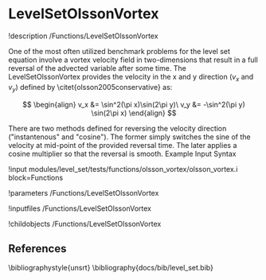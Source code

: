 # LevelSetOlssonVortex

!description /Functions/LevelSetOlssonVortex

One of the most often utilized benchmark problems for the level set equation involve a vortex velocity field in two-dimensions that result in a full reversal of the advected variable after some time. The LevelSetOlssonVortex provides the velocity in the x and y direction ($v_x$ and $v_y$) defined by \citet{olsson2005conservative} as:

$$ \begin{align} v_x &= \sin^2(\pi x)\sin(2\pi y)\ v_y &= -\sin^2(\pi y) \sin(2\pi x) \end{align} $$

There are two methods defined for reversing the velocity direction ("instantenous" and "cosine"). The former simply switches the sine of the velocity at mid-point of the provided reversal time. The later applies a cosine multiplier so that the reversal is smooth.
Example Input Syntax

!input modules/level_set/tests/functions/olsson_vortex/olsson_vortex.i block=Functions

!parameters /Functions/LevelSetOlssonVortex

!inputfiles /Functions/LevelSetOlssonVortex

!childobjects /Functions/LevelSetOlssonVortex

## References
\bibliographystyle{unsrt}
\bibliography{docs/bib/level_set.bib}
